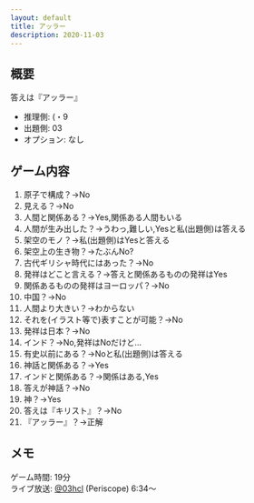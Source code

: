 ```yaml
---
layout: default
title: アッラー
description: 2020-11-03
---
```


## 概要

答えは『アッラー』

- 推理側: (・9
- 出題側: 03
- オプション: なし

## ゲーム内容

1. 原子で構成？→No
2. 見える？→No
3. 人間と関係ある？→Yes,関係ある人間もいる
4. 人間が生み出した？→うわっ,難しい,Yesと私(出題側)は答える
5. 架空のモノ？→私(出題側)はYesと答える
6. 架空上の生き物？→たぶんNo?
7. 古代ギリシャ時代にはあった？→No
8. 発祥はどこと言える？→答えと関係あるものの発祥はYes
9. 関係あるものの発祥はヨーロッパ？→No
10. 中国？→No
11. 人間より大きい？→わからない
12. それを(イラスト等で)表すことが可能？→No
13. 発祥は日本？→No
14. インド？→No,発祥はNoだけど…
15. 有史以前にある？→Noと私(出題側)は答える
16. 神話と関係ある？→Yes
17. インドと関係ある？→関係はある,Yes
18. 答えが神話？→No
19. 神？→Yes
20. 答えは『キリスト』？→No
21. 『アッラー』？→正解

## メモ

ゲーム時間: 19分  
ライブ放送: [@03hcl](https://www.periscope.tv/03hcl/1MnxndwDnNVGO?t=6m34s) (Periscope) 6:34～
